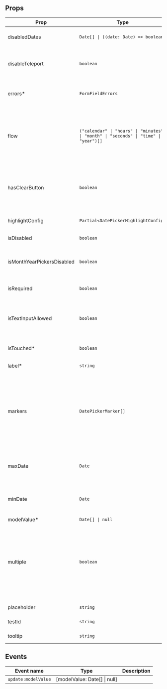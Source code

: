 <!-- This file is automatically generated, do not edit manually. -->

<script setup>
import FormWeekPickerPlayground from './FormWeekPickerPlayground.vue'
</script>

<FormWeekPickerPlayground />

## Props

| Prop | Type | Description | Default |
| ---- | ---- | ----------- | ------- |
| disabledDates | `Date[] \| ((date: Date) => boolean)` | Disable specific dates. |  |
| disableTeleport | `boolean` | Disable teleporting the datepicker to the body. | `false` |
| errors* | `FormFieldErrors` | The errors associated with the input. |  |
| flow | `("calendar" \| "hours" \| "minutes" \| "month" \| "seconds" \| "time" \| "year")[]` | Define the selecting order. Position in the array will specify the execution step. |  |
| hasClearButton | `boolean` | Add a clear icon to the input field where you can set the value to null. | `false` |
| highlightConfig | `Partial<DatePickerHighlightConfig>` | Specify highlighted dates. |  |
| isDisabled | `boolean` | Disables the input. | `false` |
| isMonthYearPickersDisabled | `boolean` | If true, removes the month and year picker. | `false` |
| isRequired | `boolean` | Whether the input is required. | `false` |
| isTextInputAllowed | `boolean` | When true, will try to parse the date from the user input. | `false` |
| isTouched* | `boolean` | Whether the input is touched. |  |
| label* | `string` | The label of the input. |  |
| markers | `DatePickerMarker[]` | Add markers to the specified dates with (optional) tooltips. For color options, you can use any css valid color. |  |
| maxDate | `Date` | All dates after the given date will be disabled. |  |
| minDate | `Date` | All dates before the given date will be disabled. |  |
| modelValue* | `Date[] \| null` |  |  |
| multiple | `boolean` | Allow selecting multiple single dates. When changing time, the latest selected date is affected. | `false` |
| placeholder | `string` | Placeholder of the input. |  |
| testId | `string` | The test id of the input. |  |
| tooltip | `string` | The tooltip of the input. |  |


## Events

| Event name | Type | Description |
| ---------- | ---- | ----------- |
| `update:modelValue` | [modelValue: Date[] \| null] |  |

